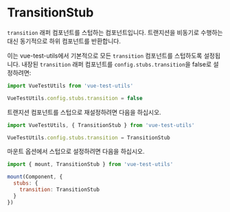 # TransitionStub

`transition` 래퍼 컴포넌트를 스텁하는 컴포넌트입니다. 트랜지션을 비동기로 수행하는 대신 동기적으로 하위 컴포넌트를 반환합니다.


이는 vue-test-utils에서 기본적으로 모든 `transition` 컴포넌트를 스텁하도록 설정됩니다. 내장된 `transition` 래퍼 컴포넌트를 `config.stubs.transition`을 false로 설정하려면:

```js
import VueTestUtils from 'vue-test-utils'

VueTestUtils.config.stubs.transition = false
```

트랜지션 컴포넌트를 스텁으로 재설정하려면 다음을 하십시오.

```js
import VueTestUtils, { TransitionStub } from 'vue-test-utils'

VueTestUtils.config.stubs.transition = TransitionStub
```

마운트 옵션에서 스텁으로 설정하려면 다음을 하십시오.


```js
import { mount, TransitionStub } from 'vue-test-utils'

mount(Component, {
  stubs: {
    transition: TransitionStub
  }
})
```
